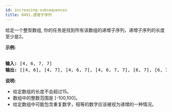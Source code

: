 ```yaml
---
id: increasing-subsequences
title: 0491.递增子序列
---
```

给定一个整型数组, 你的任务是找到所有该数组的递增子序列，递增子序列的长度至少是2。

**示例:**


<pre><br/><strong>输入:</strong> [4, 6, 7, 7]<br/><strong>输出:</strong> [[4, 6], [4, 7], [4, 6, 7], [4, 6, 7, 7], [6, 7], [6, 7, 7], [7,7], [4,7,7]]</pre>

**说明:**

- 给定数组的长度不会超过15。
- 数组中的整数范围是 [-100,100]。
- 给定数组中可能包含重复数字，相等的数字应该被视为递增的一种情况。